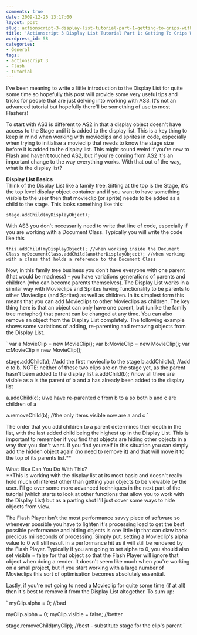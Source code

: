 ```yaml
---
comments: true
date: 2009-12-26 13:17:00
layout: post
slug: actionscript-3-display-list-tutorial-part-1-getting-to-grips-with-the-basics
title: 'Actionscript 3 Display List Tutorial Part 1: Getting To Grips With The Basics '
wordpress_id: 58
categories:
- General
tags:
- actionscript 3
- Flash
- tutorial
---
```



    

I've been meaning to write a little introduction to the Display List for quite some time so hopefully this post will provide some very useful tips and tricks for people that are just delving into working with AS3. It's not an advanced tutorial but hopefully there'll be something of use to most Flashers!

 To start with AS3 is different to AS2 in that a display object doesn't have access to the Stage until it is added to the display list. This is a key thing to keep in mind when working with movieclips and sprites in code, especially when trying to initialise a movieclip that needs to know the stage size before it is added to the display list. This might sound weird if you're new to Flash and haven't touched AS2, but if you're coming from AS2 it's an important change to the way everything works. With that out of the way, what is the display list?

 **Display List Basics**  
Think of the Display List like a family tree. Sitting at the top is the Stage, it's the top level display object container and if you want to have something visible to the user then that movieclip (or sprite) needs to be added as a child to the stage. This looks something like this:

 `
  stage.addChild(myDisplayObject);
 `

 With AS3 you don't necessarily need to write that line of code, especially if you are working with a Document Class. Typically you will write the code like this

 `
  this.addChild(myDisplayObject); //when working inside the Document Class
  myDocumentClass.addChild(anotherDisplayObject); //when working with a class that holds a reference to the Document Class
 `

 Now, in this family tree business you don't have everyone with one parent (that would be madness) - you have variations generations of parents and children (who can become parents themselves). The Display List works in a similar way with Movieclips and Sprites having functionality to be parents to other Movieclips (and Sprites) as well as children. In its simplest form this means that you can add Movieclips to other Movieclips as children. The key thing here is that an object can only have one parent, but (unlike the family tree metaphor) that parent can be changed at any time. You can also remove an object from the Display List completely. The following example shows some variations of adding, re-parenting and removing objects from the Display List.

 `
  var a:MovieClip = new MovieClip();
  var b:MovieClip = new MovieClip();
  var c:MovieClip = new MovieClip();
 
  stage.addChild(a); //add the first movieclip to the stage
  b.addChild(c); //add c to b. NOTE: neither of these two clips are on the stage yet, as the parent hasn't been added to the display list
  a.addChild(b); //now all three are visible as a is the parent of b and a has already been added to the display list
 
  a.addChild(c); //we have re-parented c from b to a so both b and c are children of a
 
  a.removeChild(b); //the only items visible now are a and c
 `

 The order that you add children to a parent determines their depth in the list, with the last added child being the highest up in the Display List. This is important to remember if you find that objects are hiding other objects in a way that you don't want. If you find yourself in this situation you can simply add the hidden object again (no need to remove it) and that will move it to the top of its parents list.**

 What Else Can You Do With This?  
**This is working with the display list at its most basic and doesn't really hold much of interest other than getting your objects to be viewable by the user. I'll go over some more advanced techniques in the next part of the tutorial (which starts to look at other functions that allow you to work with the Display List) but as a parting shot I'll just cover some ways to hide objects from view.

 The Flash Player isn't the most performance savvy piece of software so whenever possible you have to lighten it's processing load to get the best possible performance and hiding objects is one little tip that can claw back precious miliseconds of processing. Simply put, setting a Movieclip's alpha value to 0 will still result in a performance hit as it will still be rendered by the Flash Player. Typically if you are going to set alpha to 0, you should also set visible = false for that object so that the Flash Player will ignore that object when doing a render. It doesn't seem like much when you're working on a small project, but if you start working with a large number of Movieclips this sort of optimisation becomes absolutely essential.

 Lastly, if you're not going to need a Movieclip for quite some time (if at all) then it's best to remove it from the Display List altogether. To sum up:

 `
  myClip.alpha = 0; //bad
 
  myClip.alpha = 0;
  myClip.visible = false; //better
 
  stage.removeChild(myClip); //best - substitute stage for the clip's parent
 `


  
